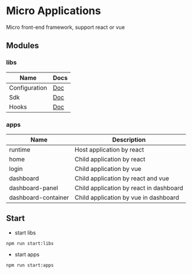 # Micro Applications

Micro front-end framework, support react or vue

## Modules

### libs

| Name | Docs |
|------|-------------|
| Configuration |  [Doc](packages/configuration/README.md)          |
| Sdk          |  [Doc](packages/sdk/README.md)            |
| Hooks      |  [Doc](packages/hooks/README.md)            |

### apps
| Name | Description |
|------|-------------|
| runtime | Host application by react   |
| home | Child application by react   |
| login | Child application by vue |
| dashboard | Child application by react and vue |
| dashboard-panel | Child application by react in dashboard |
| dashboard-container | Child application by vue in dashboard |
## Start

- start libs

```shell
npm run start:libs
```

- start apps

```shell
npm run start:apps
```
